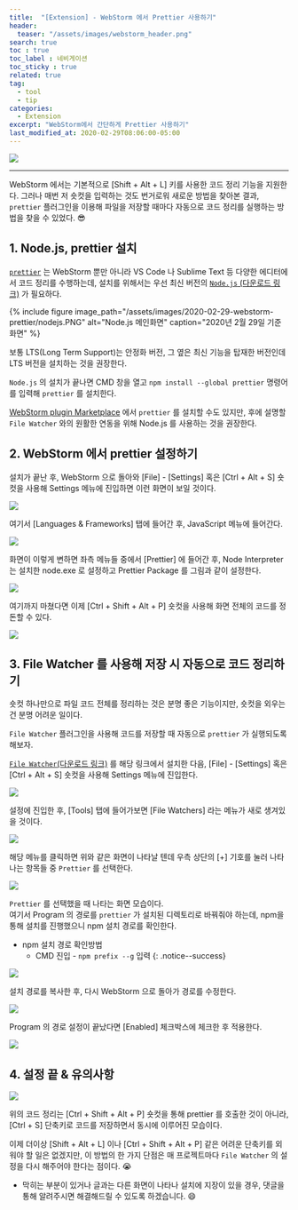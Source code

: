 ```yaml
---
title:  "[Extension] - WebStorm 에서 Prettier 사용하기"
header:
  teaser: "/assets/images/webstorm_header.png"
search: true
toc : true
toc_label : 네비게이션
toc_sticky : true
related: true
tag:
  - tool
  - tip
categories:
  - Extension
excerpt: "WebStorm에서 간단하게 Prettier 사용하기"
last_modified_at: 2020-02-29T08:06:00-05:00
---
```

<img src = "/assets/images/webstorm_header.png"/>    

---

WebStorm 에서는 기본적으로 [Shift + Alt + L] 키를 사용한 코드 정리 기능을 지원한다. 그러나 매번 저 숏컷을 입력하는 것도 번거로워 새로운 방법을 찾아본 결과, `prettier` 플러그인을 이용해 파일을 저장할 때마다 자동으로 코드 정리를 실행하는 방법을 찾을 수 있었다. 😎

## 1. Node.js, prettier 설치   
[`prettier`](https://prettier.io/) 는 WebStorm 뿐만 아니라 VS Code 나 Sublime Text 등 다양한 에디터에서 코드 정리를 수행하는데,  설치를 위해서는 우선 최신 버전의 [`Node.js` (다운로드 링크)](https://nodejs.org/en/) 가 필요하다.   


{% include figure image_path="/assets/images/2020-02-29-webstorm-prettier/nodejs.PNG" alt="Node.js 메인화면" caption="2020년 2월 29일 기준 화면" %}

보통 LTS(Long Term Support)는 안정화 버전, 그 옆은 최신 기능을 탑재한 버전인데 LTS 버전을 설치하는 것을 권장한다.   

`Node.js` 의 설치가 끝나면 CMD 창을 열고 `npm install --global prettier` 명령어를 입력해 `prettier` 를 설치한다.  

[WebStorm plugin Marketplace](https://plugins.jetbrains.com/plugin/10456-prettier) 에서 `prettier` 를 설치할 수도 있지만, 후에 설명할 `File Watcher` 와의 원활한 연동을 위해 Node.js 를 사용하는 것을 권장한다.

## 2. WebStorm 에서 prettier 설정하기
설치가 끝난 후, WebStorm 으로 돌아와 [File] - [Settings] 혹은 [Ctrl + Alt + S] 숏컷을 사용해 Settings 메뉴에 진입하면 이런 화면이 보일 것이다.   

<img src = "/assets/images/2020-02-29-webstorm-prettier/setting_1.PNG"/>    


여기서 [Languages & Frameworks] 탭에 들어간 후, JavaScript 메뉴에 들어간다.


<img src = "/assets/images/2020-02-29-webstorm-prettier/setting_2.PNG"/>   


화면이 이렇게 변하면 좌측 메뉴들 중에서 [Prettier] 에 들어간 후, Node Interpreter 는 설치한 node.exe 로 설정하고 Prettier Package 를 그림과 같이 설정한다.   


<img src = "/assets/images/2020-02-29-webstorm-prettier/setting_3.PNG"/>    


여기까지 마쳤다면 이제 [Ctrl + Shift + Alt + P] 숏컷을 사용해 화면 전체의 코드를 정돈할 수 있다.   

<img src = "/assets/images/2020-02-29-webstorm-prettier/prettier1.gif"/>  

## 3. File Watcher 를 사용해 저장 시 자동으로 코드 정리하기

숏컷 하나만으로 파일 코드 전체를 정리하는 것은 분명 좋은 기능이지만, 숏컷을 외우는 건 분명 어려운 일이다.   


`File Watcher` 플러그인을 사용해 코드를 저장할 때 자동으로 `prettier` 가 실행되도록 해보자.


[`File Watcher`(다운로드 링크)](https://plugins.jetbrains.com/plugin/7177-file-watchers) 를 해당 링크에서 설치한 다음, [File] - [Settings] 혹은 [Ctrl + Alt + S] 숏컷을 사용해 Settings 메뉴에 진입한다.   

<img src = "/assets/images/2020-02-29-webstorm-prettier/setting_4.PNG"/>  

설정에 진입한 후, [Tools] 탭에 들어가보면 [File Watchers] 라는 메뉴가 새로 생겨있을 것이다.    

<img src = "/assets/images/2020-02-29-webstorm-prettier/setting_5.PNG"/>

해당 메뉴를 클릭하면 위와 같은 화면이 나타날 텐데 우측 상단의 [+] 기호를 눌러 나타나는 항목들 중 `Prettier` 를 선택한다.   

<img src = "/assets/images/2020-02-29-webstorm-prettier/setting_6.PNG"/>   


`Prettier` 를 선택했을 때 나타는 화면 모습이다.   
여기서 Program 의 경로를 `prettier` 가 설치된 디렉토리로 바꿔줘야 하는데, npm을 통해 설치를 진행했으니 npm 설치 경로를 확인한다.  

- npm 설치 경로 확인방법
  - CMD 진입 - `npm prefix --g` 입력
{: .notice--success}

<img src = "/assets/images/2020-02-29-webstorm-prettier/setting_7.PNG"/>

설치 경로를 복사한 후, 다시 WebStorm 으로 돌아가 경로를 수정한다.

<img src = "/assets/images/2020-02-29-webstorm-prettier/setting_8.PNG"/>

Program 의 경로 설정이 끝났다면 [Enabled] 체크박스에 체크한 후 적용한다.

<img src = "/assets/images/2020-02-29-webstorm-prettier/setting_9.PNG"/>

## 4. 설정 끝 & 유의사항  
<img src = "/assets/images/2020-02-29-webstorm-prettier/prettier2.gif"/>  


위의 코드 정리는 [Ctrl + Shift + Alt + P] 숏컷을 통해 prettier 를 호출한 것이 아니라, [Ctrl + S] 단축키로 코드를 저장하면서 동시에 이루어진 모습이다.


이제 더이상 [Shift + Alt + L] 이나 [Ctrl + Shift + Alt + P] 같은 어려운 단축키를 외워야 할 일은 없겠지만, 이 방법의 한 가지 단점은 매 프로젝트마다 `File Watcher` 의 설정을 다시 해주어야 한다는 점이다. 😭


- 막히는 부분이 있거나 글과는 다른 화면이 나타나 설치에 지장이 있을 경우, 댓글을 통해 알려주시면 해결해드릴 수 있도록 하겠습니다. 😄
